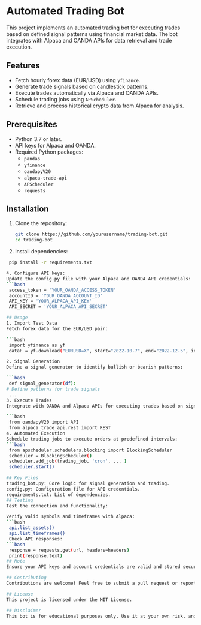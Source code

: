 # Automated Trading Bot

This project implements an automated trading bot for executing trades based on defined signal patterns using financial market data. The bot integrates with Alpaca and OANDA APIs for data retrieval and trade execution. 

## Features
- Fetch hourly forex data (EUR/USD) using `yfinance`.
- Generate trade signals based on candlestick patterns.
- Execute trades automatically via Alpaca and OANDA APIs.
- Schedule trading jobs using `APScheduler`.
- Retrieve and process historical crypto data from Alpaca for analysis.

## Prerequisites
- Python 3.7 or later.
- API keys for Alpaca and OANDA.
- Required Python packages:
  - `pandas`
  - `yfinance`
  - `oandapyV20`
  - `alpaca-trade-api`
  - `APScheduler`
  - `requests`

## Installation
1. Clone the repository:
   ```bash
   git clone https://github.com/yourusername/trading-bot.git
   cd trading-bot
2. Install dependencies:
  ```bash 
   pip install -r requirements.txt

4. Configure API keys:
Update the config.py file with your Alpaca and OANDA API credentials:
 ```bash
   access_token = 'YOUR_OANDA_ACCESS_TOKEN'
   accountID = 'YOUR_OANDA_ACCOUNT_ID'
   API_KEY = 'YOUR_ALPACA_API_KEY'
   API_SECRET = 'YOUR_ALPACA_API_SECRET'

## Usage
1. Import Test Data
Fetch forex data for the EUR/USD pair:

```bash
   import yfinance as yf
   dataF = yf.download("EURUSD=X", start="2022-10-7", end="2022-12-5", interval='1h')

2. Signal Generation
Define a signal generator to identify bullish or bearish patterns:

```bash
   def signal_generator(df):
 # Define patterns for trade signals
   ...
3. Execute Trades
Integrate with OANDA and Alpaca APIs for executing trades based on signals:

```bash
   from oandapyV20 import API
   from alpaca_trade_api.rest import REST
4. Automated Execution
Schedule trading jobs to execute orders at predefined intervals:
```bash
   from apscheduler.schedulers.blocking import BlockingScheduler
   scheduler = BlockingScheduler()
   scheduler.add_job(trading_job, 'cron', ... )
   scheduler.start()

## Key Files
trading_bot.py: Core logic for signal generation and trading.
config.py: Configuration file for API credentials.
requirements.txt: List of dependencies.
## Testing
Test the connection and functionality:

Verify valid symbols and timeframes with Alpaca:
```bash
   api.list_assets()
   api.list_timeframes()
   Check API responses:
```bash
   response = requests.get(url, headers=headers)
   print(response.text)
## Note
Ensure your API keys and account credentials are valid and stored securely. Avoid hardcoding sensitive information directly in the script.

## Contributing
Contributions are welcome! Feel free to submit a pull request or report issues.

## License
This project is licensed under the MIT License.

## Disclaimer
This bot is for educational purposes only. Use it at your own risk, and ensure compliance with all applicable laws and regulations.

